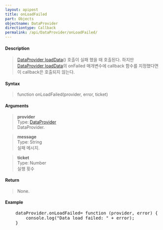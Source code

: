 ```yaml
---
layout: apipost
title: onLoadFailed
part: Objects
objectname: DataProvider
directiontype: Callback
permalink: /api/DataProvider/onLoadFailed/
---
```



#### Description

> [DataProvider loadData](/api/DataProvider/loadData/)() 호출이 실패 했을 때 
> 호출된다. 하지만 [DataProvider loadData](/api/DataProvider/loadData/)의 onFailed 매개변수에 callback 함수를 지정했다면 이 callback은 호출되지 않는다.

#### Syntax

> function onLoadFailed(provider, error, ticket)

#### Arguments

> **provider**  
> Type: [DataProvider](/api/DataProvider/)  
> DataProvider.  

> **message**  
> Type: String  
> 실패 메시지.  

> **ticket**  
> Type: Number  
> 실행 횟수  

#### Return

> None.

#### Example

<pre class="prettyprint">
    dataProvider.onLoadFailed= function (provider, error) {
        console.log("Data load failed: " + error);
    }
</pre>

